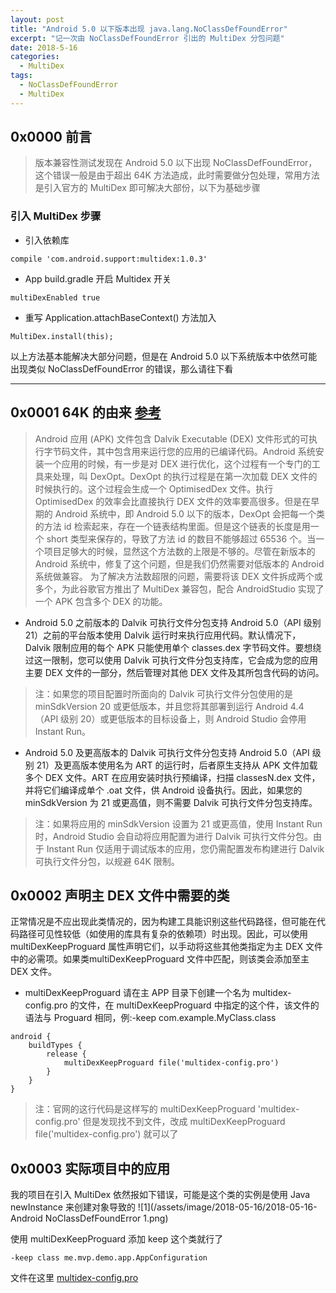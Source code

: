 ```yaml
---
layout: post
title: "Android 5.0 以下版本出现 java.lang.NoClassDefFoundError"
excerpt: "记一次由 NoClassDefFoundError 引出的 MultiDex 分包问题"
date: 2018-5-16
categories:
  - MultiDex
tags:
  - NoClassDefFoundError
  - MultiDex
---
```


## 0x0000 前言
> 版本兼容性测试发现在 Android 5.0 以下出现 NoClassDefFoundError，这个错误一般是由于超出 64K 方法造成，此时需要做分包处理，常用方法是引入官方的 MultiDex 即可解决大部份，以下为基础步骤

### 引入 MultiDex 步骤
* 引入依赖库
```
compile 'com.android.support:multidex:1.0.3'
```

* App build.gradle 开启 Multidex 开关
```
multiDexEnabled true
```

* 重写 Application.attachBaseContext() 方法加入
```
MultiDex.install(this);
```

以上方法基本能解决大部分问题，但是在 Android 5.0 以下系统版本中依然可能出现类似 NoClassDefFoundError 的错误，那么请往下看

-------------------

## 0x0001 64K 的由来 [参考](https://developer.android.com/studio/build/multidex)
> Android 应用 (APK) 文件包含 Dalvik Executable (DEX) 文件形式的可执行字节码文件，其中包含用来运行您的应用的已编译代码。Android 系统安装一个应用的时候，有一步是对 DEX 进行优化，这个过程有一个专门的工具来处理，叫 DexOpt。DexOpt 的执行过程是在第一次加载 DEX 文件的时候执行的。这个过程会生成一个 OptimisedDex 文件。执行 OptimisedDex 的效率会比直接执行 DEX 文件的效率要高很多。但是在早期的 Android 系统中，即 Android 5.0 以下的版本，DexOpt 会把每一个类的方法 id 检索起来，存在一个链表结构里面。但是这个链表的长度是用一个 short 类型来保存的，导致了方法 id 的数目不能够超过 65536 个。当一个项目足够大的时候，显然这个方法数的上限是不够的。尽管在新版本的 Android 系统中，修复了这个问题，但是我们仍然需要对低版本的 Android 系统做兼容。
为了解决方法数超限的问题，需要将该 DEX 文件拆成两个或多个，为此谷歌官方推出了 MultiDex 兼容包，配合 AndroidStudio 实现了一个 APK 包含多个 DEX 的功能。

* Android 5.0 之前版本的 Dalvik 可执行文件分包支持
Android 5.0（API 级别 21）之前的平台版本使用 Dalvik 运行时来执行应用代码。默认情况下，Dalvik 限制应用的每个 APK 只能使用单个 classes.dex 字节码文件。要想绕过这一限制，您可以使用 Dalvik 可执行文件分包支持库，它会成为您的应用主要 DEX 文件的一部分，然后管理对其他 DEX 文件及其所包含代码的访问。
> 注：如果您的项目配置时所面向的 Dalvik 可执行文件分包使用的是 minSdkVersion 20 或更低版本，并且您将其部署到运行 Android 4.4（API 级别 20）或更低版本的目标设备上，则 Android Studio 会停用 Instant Run。

* Android 5.0 及更高版本的 Dalvik 可执行文件分包支持
Android 5.0（API 级别 21）及更高版本使用名为 ART 的运行时，后者原生支持从 APK 文件加载多个 DEX 文件。ART 在应用安装时执行预编译，扫描 classesN.dex 文件，并将它们编译成单个 .oat 文件，供 Android 设备执行。因此，如果您的 minSdkVersion 为 21 或更高值，则不需要 Dalvik 可执行文件分包支持库。
> 注：如果将应用的 minSdkVersion 设置为 21 或更高值，使用 Instant Run 时，Android Studio 会自动将应用配置为进行 Dalvik 可执行文件分包。由于 Instant Run 仅适用于调试版本的应用，您仍需配置发布构建进行 Dalvik 可执行文件分包，以规避 64K 限制。

## 0x0002 声明主 DEX 文件中需要的类
正常情况是不应出现此类情况的，因为构建工具能识别这些代码路径，但可能在代码路径可见性较低（如使用的库具有复杂的依赖项）时出现。因此，可以使用 multiDexKeepProguard 属性声明它们，以手动将这些其他类指定为主 DEX 文件中的必需项。如果类multiDexKeepProguard 文件中匹配，则该类会添加至主 DEX 文件。

* multiDexKeepProguard
请在主 APP 目录下创建一个名为 multidex-config.pro 的文件，在 multiDexKeepProguard 中指定的这个件，该文件的语法与 Proguard 相同，例:-keep com.example.MyClass.class
```
android {
    buildTypes {
        release {
            multiDexKeepProguard file('multidex-config.pro')
        }
    }
}
```

> 注：官网的这行代码是这样写的 multiDexKeepProguard 'multidex-config.pro' 但是发现找不到文件，改成 multiDexKeepProguard file('multidex-config.pro') 就可以了

## 0x0003 实际项目中的应用
我的项目在引入 MultiDex 依然报如下错误，可能是这个类的实例是使用 Java newInstance 来创建对象导致的
![1](/assets/image/2018-05-16/2018-05-16-Android NoClassDefFoundError 1.png)

使用 multiDexKeepProguard 添加 keep 这个类就行了
```
-keep class me.mvp.demo.app.AppConfiguration
```

文件在这里 [multidex-config.pro](https://github.com/RockyQu/MVPFrames/blob/rx/App/multidex-config.pro)
